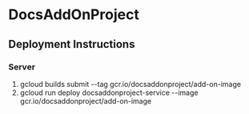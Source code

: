 # DocsAddOnProject

## Deployment Instructions 
### Server
1. gcloud builds submit --tag gcr.io/docsaddonproject/add-on-image
2. gcloud run deploy docsaddonproject-service --image gcr.io/docsaddonproject/add-on-image